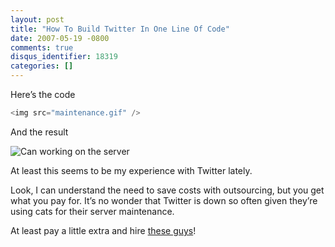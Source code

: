 ```yaml
---
layout: post
title: "How To Build Twitter In One Line Of Code"
date: 2007-05-19 -0800
comments: true
disqus_identifier: 18319
categories: []
---
```

Here’s the code

```csharp
<img src="maintenance.gif" />
```

And the result

![Can working on the
server](http://haacked.com/Images/haacked_com/WindowsLiveWriter/twitter-maintenance.gif)

At least this seems to be my experience with Twitter lately.

Look, I can understand the need to save costs with outsourcing, but you
get what you pay for. It’s no wonder that Twitter is down so often given
they’re using cats for their server maintenance.

At least pay a little extra and hire [these
guys](http://www.newtechusa.com/ppi/main.asp "Primate Programming, Inc.")!

